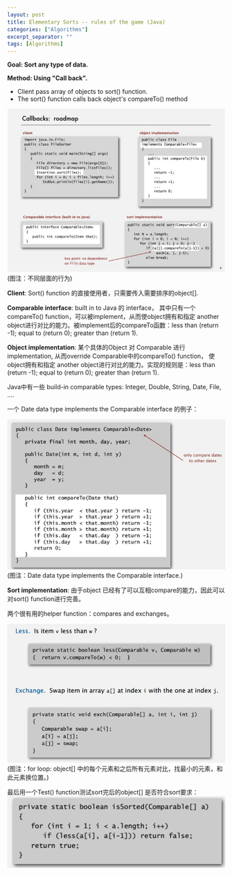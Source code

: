 ```yaml
---
layout: post
title: Elementary Sorts -- rules of the game (Java)
categories: ["Algorithms"]
excerpt_separator: ""
tags: [Algorithms]
---
```



<b>Goal: Sort any type of data.</b>

<b>Method: Using "Call back".</b>

* Client pass array of objects to sort() function.
* The sort() function calls back object's compareTo() method


![不同层面的行为]( /assets/img/ElementarySortsRules/p1.jpg)   
(图注：不同层面的行为)

<b>Client</b>: Sort() function 的直接使用者，只需要传入需要排序的object[].

<b>Comparable interface</b>: built in to Java 的 interface， 其中只有一个compareTo() function，可以被implement，从而使object拥有和指定 another object进行对比的能力。被implement后的compareTo函数：less than (return -1); equal to (return 0); greater than (return 1).

<b>Object implementation</b>: 某个具体的Object 对 Comparable 进行 implementation, 从而override Comparable中的compareTo() function， 使object拥有和指定 another object进行对比的能力。实现的规则是：less than (return -1); equal to (return 0); greater than (return 1).

Java中有一些 build-in comparable types: Integer, Double, String, Date, File, ....

一个 Date data type implements the Comparable interface 的例子：


![p2]( /assets/img/ElementarySortsRules/p2.jpg)   
(图注：Date data type implements the Comparable interface.)

<b>Sort implementation</b>: 由于object 已经有了可以互相compare的能力，因此可以对sort() function进行完善。

两个很有用的helper function：compares and exchanges。   



![p3]( /assets/img/ElementarySortsRules/p3.png)   
(图注：for loop: object[] 中的每个元素和之后所有元素对比，找最小的元素，和此元素换位置。)  

最后用一个Test() function测试sort完后的object[] 是否符合sort要求：
![p4]( /assets/img/ElementarySortsRules/p4.png)  